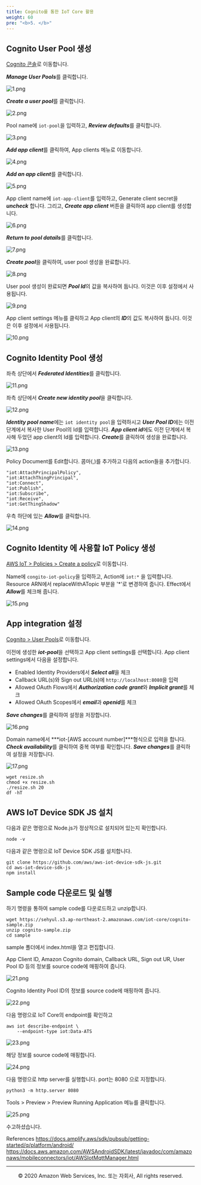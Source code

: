 ```yaml
---
title: Cognito를 통한 IoT Core 활용
weight: 60
pre: "<b>5. </b>"
---
```


<!-- ## Cloud9의 디스크 용량 늘리기


[AWS IoT > Policies > Create a policy](https://console.aws.amazon.com/ec2/v2/home#Volumes:sort=desc:createTime)로 이동합니다.

사이즈를 20으로 변경합니다.

Cloud9의 터미널에서 아래 명령을 입력합니다.

``` shell
sudo growpart /dev/nvme0n1 1
sudo resize2fs /dev/nvme0n1p1
```

```df -hT```명령으로 확인합니다. -->

## Cognito User Pool 생성

[Cognito 콘솔](https://console.aws.amazon.com/cognito/home)로 이동합니다.

***Manage User Pools***를 클릭합니다.

![1.png](/images/5/1.png)

***Create a user pool***를 클릭합니다.

![2.png](/images/5/2.png)

Pool name에 ```iot-pool```을 입력하고, ***Review defaults***를 클릭합니다.

![3.png](/images/5/3.png)

***Add app client***를 클릭하여, App clients 메뉴로 이동합니다.

![4.png](/images/5/4.png)

***Add an app client***를 클릭합니다.

![5.png](/images/5/5.png)

App client name에 ```iot-app-client```를 입력하고, Generate client secret을 ***uncheck*** 합니다.
그리고, ***Create app client*** 버튼을 클릭하여 app client를 생성합니다.

![6.png](/images/5/6.png)

***Return to pool datails***를 클릭합니다.

![7.png](/images/5/7.png)

***Create pool***을 클릭하여, user pool 생성을 완료합니다.

![8.png](/images/5/8.png)

User pool 생성이 완료되면 ***Pool Id***의 값을 복사하여 둡니다. 이것은 이후 설정에서 사용됩니다.

![9.png](/images/5/9.png)

App client settings 메뉴를 클릭하고 App client의 ***ID***의 값도 복사하여 둡니다. 이것은 이후 설정에서 사용됩니다.

![10.png](/images/5/10.png)


## Cognito Identity Pool 생성

좌측 상단에서 ***Federated Identities***를 클릭합니다.

![11.png](/images/5/11.png)

좌측 상단에서 ***Create new identity pool***을 클릭합니다.

![12.png](/images/5/12.png)

***Identity pool name***에는 ```iot identity pool```을 입력하시고
***User Pool ID***에는 이전 단계에서 복사한 User Pool의 Id를 입력합니다.
***App client id***에도 이전 단계에서 복사해 두었던 app client의 Id를 입력합니다.
***Create***를 클릭하여 생성을 완료합니다. 

![13.png](/images/5/13.png)


Policy Document를 Edit합니다. 콤마(,)를 추가하고 다음의 action들을 추가합니다.

```
"iot:AttachPrincipalPolicy",
"iot:AttachThingPrincipal",
"iot:Connect",
"iot:Publish",
"iot:Subscribe",
"iot:Receive",
"iot:GetThingShadow"
```

우측 하단에 있는 ***Allow***를 클릭합니다.

![14.png](/images/5/14.png)


## Cognito Identity 에 사용할 IoT Policy 생성

[AWS IoT > Policies > Create a policy](https://console.aws.amazon.com/iot/home?#/create/policy)로 이동합니다.

Name에 ```congito-iot-policy```을 입력하고,
Action에 ```iot:*``` 을 입력합니다.
Resource ARN에서 replaceWithATopic 부분을 '*'로 변경하여 줍니다.
Effect에서 ***Allow***를 체크해 줍니다.

![15.png](/images/5/15.png)



## App integration 설정

[Cognito > User Pools](https://console.aws.amazon.com/cognito/users/)로 이동합니다.

이전에 생성한 ***iot-pool***을 선택하고 App client settings를 선택합니다.
App client settings에서 다음을 설정합니다.
+ Enabled Identity Providers에서 ***Select all***을 체크
+ Callback URL(s)와 Sign out URL(s)에 ```http://localhost:8080```을 입력
+ Allowed OAuth Flows에서 ***Authorization code grant***와 ***Implicit grant***를 체크
+ Allowed OAuth Scopes에서 ***email***과 ***openid***를 체크

***Save changes***를 클릭하여 설정을 저장합니다.

![16.png](/images/5/16.png)


Domain name에서 ***iot-[AWS account number]***형식으로 입력을 합니다.
***Check availability***를 클릭하여 중복 여부를 확인합니다.
***Save changes***를 클릭하여 설정을 저장합니다.

![17.png](/images/5/17.png)


```
wget resize.sh
chmod +x resize.sh
./resize.sh 20
df -hT
```

## AWS IoT Device SDK JS 설치

다음과 같은 명령으로 Node.js가 정상적으로 설치되어 있는지 확인합니다. 

``` shell
node -v
```

다음과 같은 명령으로 IoT Device SDK JS를 설치합니다.

``` shell
git clone https://github.com/aws/aws-iot-device-sdk-js.git
cd aws-iot-device-sdk-js
npm install
```


## Sample code 다운로드 및 실행

하기 명령을 통하여 sample code를 다운로드하고 unzip합니다.

``` shell
wget https://sehyul.s3.ap-northeast-2.amazonaws.com/iot-core/cognito-sample.zip
unzip cognito-sample.zip
cd sample

```

sample 폴더에서 index.html을 열고 편집합니다.

App Client ID, Amazon Cognito domain, Callback URL, Sign out UR, User Pool ID 등의 정보를 source code에 매핑하여 줍니다.

![21.png](/images/5/21.png)

Cognito Identity Pool ID의 정보를 source code에 매핑하여 줍니다.

![22.png](/images/5/22.png)


다음 명령으로 IoT Core의 endpoint를 확인하고

``` shell
aws iot describe-endpoint \
    --endpoint-type iot:Data-ATS
```

![23.png](/images/5/23.png)


해당 정보를 source code에 매핑합니다.

![24.png](/images/5/24.png)


다음 명령으로 http server를 실행합니다. port는 8080 으로 지정합니다.

```
python3 -m http.server 8080
```

Tools > Preview > Preview Running Application 메뉴를 클릭합니다.

![25.png](/images/5/25.png)


수고하셨습니다.

References
https://docs.amplify.aws/sdk/pubsub/getting-started/q/platform/android/
https://docs.aws.amazon.com/AWSAndroidSDK/latest/javadoc/com/amazonaws/mobileconnectors/iot/AWSIotMqttManager.html


---
<p align="center">
© 2020 Amazon Web Services, Inc. 또는 자회사, All rights reserved.
</p>
